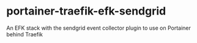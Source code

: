 # portainer-traefik-efk-sendgrid
An EFK stack with the sendgrid event collector plugin to use on Portainer behind Traefik
